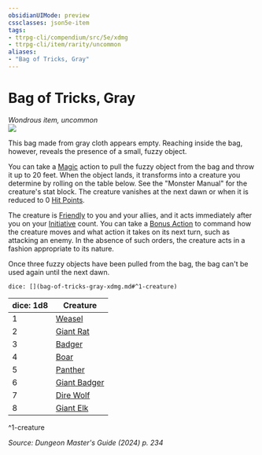 ```yaml
---
obsidianUIMode: preview
cssclasses: json5e-item
tags:
- ttrpg-cli/compendium/src/5e/xdmg
- ttrpg-cli/item/rarity/uncommon
aliases: 
- "Bag of Tricks, Gray"
---
```

# Bag of Tricks, Gray
*Wondrous item, uncommon*  
![](2-Mechanics/CLI/items/img/bag-of-tricks.webp#right)


This bag made from gray cloth appears empty. Reaching inside the bag, however, reveals the presence of a small, fuzzy object.

You can take a [Magic](2-Mechanics/CLI/rules/actions.md#Magic) action to pull the fuzzy object from the bag and throw it up to 20 feet. When the object lands, it transforms into a creature you determine by rolling on the table below. See the "Monster Manual" for the creature's stat block. The creature vanishes at the next dawn or when it is reduced to 0 [Hit Points](2-Mechanics/CLI/rules/variant-rules/hit-points-xphb.md).

The creature is [Friendly](2-Mechanics/CLI/rules/variant-rules/friendly-attitude-xphb.md) to you and your allies, and it acts immediately after you on your [Initiative](2-Mechanics/CLI/rules/variant-rules/initiative-xphb.md) count. You can take a [Bonus Action](2-Mechanics/CLI/rules/variant-rules/bonus-action-xphb.md) to command how the creature moves and what action it takes on its next turn, such as attacking an enemy. In the absence of such orders, the creature acts in a fashion appropriate to its nature.

Once three fuzzy objects have been pulled from the bag, the bag can't be used again until the next dawn.

`dice: [](bag-of-tricks-gray-xdmg.md#^1-creature)`

| dice: 1d8 | Creature |
|-----------|----------|
| 1 | [Weasel](2-Mechanics/CLI/bestiary/beast/weasel-xmm.md) |
| 2 | [Giant Rat](2-Mechanics/CLI/bestiary/beast/giant-rat-xmm.md) |
| 3 | [Badger](2-Mechanics/CLI/bestiary/beast/badger-xmm.md) |
| 4 | [Boar](2-Mechanics/CLI/bestiary/beast/boar-xmm.md) |
| 5 | [Panther](2-Mechanics/CLI/bestiary/beast/panther-xmm.md) |
| 6 | [Giant Badger](2-Mechanics/CLI/bestiary/beast/giant-badger-xmm.md) |
| 7 | [Dire Wolf](2-Mechanics/CLI/bestiary/beast/dire-wolf-xmm.md) |
| 8 | [Giant Elk](2-Mechanics/CLI/bestiary/celestial/giant-elk-xmm.md) |
^1-creature

*Source: Dungeon Master's Guide (2024) p. 234*
